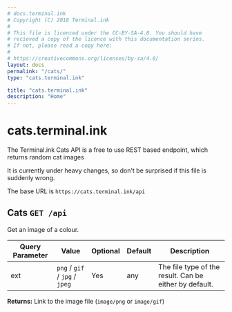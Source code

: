 ```yaml
---
# docs.terminal.ink
# Copyright (C) 2018 Terminal.ink
#
# This file is licenced under the CC-BY-SA-4.0. You should have
# recieved a copy of the licence with this documentation series.
# If not, please read a copy here:
#
# https://creativecommons.org/licenses/by-sa/4.0/
layout: docs
permalink: "/cats/"
type: "cats.terminal.ink"

title: "cats.terminal.ink"
description: "Home"
---
```


# cats.terminal.ink
The Terminal.ink Cats API is a free to use REST based endpoint, which returns random cat images

It is currently under heavy changes, so don't be surprised if this file is suddenly wrong.

The base URL is `https://cats.terminal.ink/api`

## Cats `GET /api`
Get an image of a colour.

Query Parameter       | Value                           | Optional | Default   | Description
--------------------- | ------------------------------- | -------- | --------- | -----------
ext                   | `png` / `gif` / `jpg` / `jpeg`  | Yes      | any       | The file type of the result. Can be either by default.

**Returns:** Link to the image file (`image/png` or `image/gif`)

